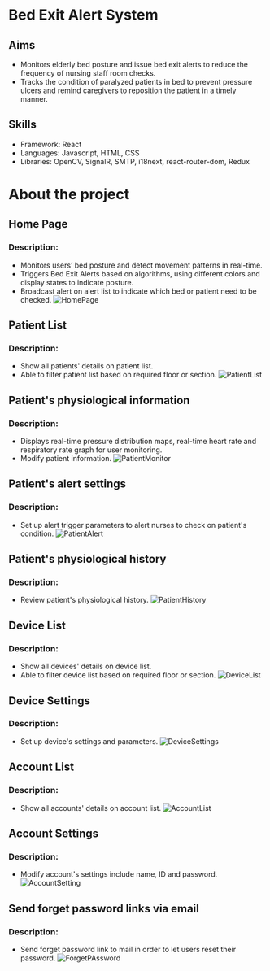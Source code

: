 # Bed Exit Alert System
## Aims
  - Monitors elderly bed posture and issue bed exit alerts to reduce the frequency of nursing staff room checks.
  - Tracks the condition of paralyzed patients in bed to prevent pressure ulcers and remind caregivers to reposition the patient in a timely manner.

## Skills
  - Framework: React
  - Languages: Javascript, HTML, CSS
  - Libraries: OpenCV, SignalR, SMTP, i18next, react-router-dom, Redux

# About the project
## Home Page
### Description: 
- Monitors users’ bed posture and detect movement patterns in real-time.
- Triggers Bed Exit Alerts based on algorithms, using different colors and display states to indicate posture.
- Broadcast alert on alert list to indicate which bed or patient need to be checked. 
![HomePage](https://github.com/user-attachments/assets/90c772cf-5ad1-4770-be08-9e991db63117)

## Patient List
### Description: 
- Show all patients' details on patient list.
- Able to filter patient list based on required floor or section.
![PatientList](https://github.com/user-attachments/assets/e2276ed1-f04c-40ed-90af-d1d17ebcc985)

## Patient's physiological information
### Description: 
- Displays real-time pressure distribution maps, real-time heart rate and respiratory rate graph for user monitoring.
- Modify patient information.
![PatientMonitor](https://github.com/user-attachments/assets/41551ba2-5ad1-47cc-900c-25ca36326378)

## Patient's alert settings
### Description: 
- Set up alert trigger parameters to alert nurses to check on patient's condition.
![PatientAlert](https://github.com/user-attachments/assets/0c5c3bff-2400-4562-a602-7998b90fe3ea)

## Patient's physiological history
### Description: 
- Review patient's physiological history.
![PatientHistory](https://github.com/user-attachments/assets/d6f3d2bc-cea0-488d-9f03-711d502f2900)

## Device List
### Description: 
- Show all devices' details on device list.
- Able to filter device list based on required floor or section.
![DeviceList](https://github.com/user-attachments/assets/161f81ec-b76b-4c26-a81f-57feb0489744)

## Device Settings
### Description: 
- Set up device's settings and parameters.
![DeviceSettings](https://github.com/user-attachments/assets/8c7bb0c8-7968-45ea-8a63-431585e89122)

## Account List
### Description: 
- Show all accounts' details on account list.
![AccountList](https://github.com/user-attachments/assets/77345592-5091-4ede-bbfd-4181978a4c26)

## Account Settings
### Description: 
- Modify account's settings include name, ID and password.
![AccountSetting](https://github.com/user-attachments/assets/eb07e961-bb4e-430e-9ef9-1ec2f3ada492)

## Send forget password links via email
### Description: 
- Send forget password link to mail in order to let users reset their password.
![ForgetPAssword](https://github.com/user-attachments/assets/131094d6-6212-4c4b-8cb1-e9d66e1a2b61)
